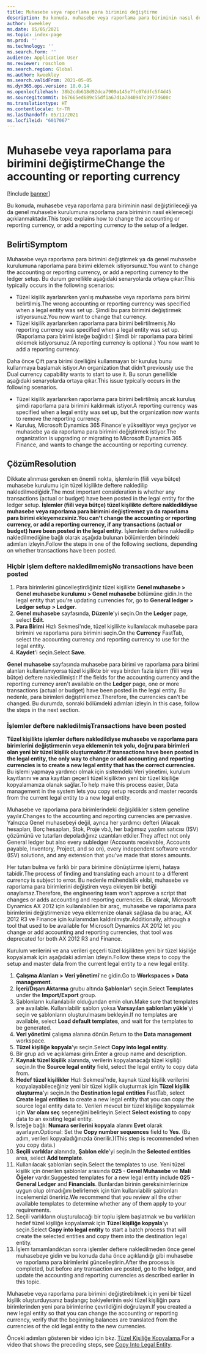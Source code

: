 ```yaml
---
title: Muhasebe veya raporlama para birimini değiştirme
description: Bu konuda, muhasebe veya raporlama para biriminin nasıl değiştirileceği ya da genel muhasebe kurulumuna raporlama para biriminin nasıl ekleneceği açıklanmaktadır.
author: kweekley
ms.date: 05/05/2021
ms.topic: index-page
ms.prod: ''
ms.technology: ''
ms.search.form: ''
audience: Application User
ms.reviewer: roschlom
ms.search.region: Global
ms.author: kweekley
ms.search.validFrom: 2021-05-05
ms.dyn365.ops.version: 10.0.14
ms.openlocfilehash: 38b2cdb618d92dca7909a145e7fc07ddfc5f4d45
ms.sourcegitcommit: b67665ed689c55df1a67d1a7840947c3977d600c
ms.translationtype: HT
ms.contentlocale: tr-TR
ms.lasthandoff: 05/11/2021
ms.locfileid: "6017067"
---
```

# <a name="change-the-accounting-or-reporting-currency"></a><span data-ttu-id="2f1f7-103">Muhasebe veya raporlama para birimini değiştirme</span><span class="sxs-lookup"><span data-stu-id="2f1f7-103">Change the accounting or reporting currency</span></span>

[!include [banner](../includes/banner.md)]

<span data-ttu-id="2f1f7-104">Bu konuda, muhasebe veya raporlama para biriminin nasıl değiştirileceği ya da genel muhasebe kurulumuna raporlama para biriminin nasıl ekleneceği açıklanmaktadır.</span><span class="sxs-lookup"><span data-stu-id="2f1f7-104">This topic explains how to change the accounting or reporting currency, or add a reporting currency to the setup of a ledger.</span></span>

## <a name="symptom"></a><span data-ttu-id="2f1f7-105">Belirti</span><span class="sxs-lookup"><span data-stu-id="2f1f7-105">Symptom</span></span>

<span data-ttu-id="2f1f7-106">Muhasebe veya raporlama para birimini değiştirmek ya da genel muhasebe kurulumuna raporlama para birimi eklemek istiyorsunuz.</span><span class="sxs-lookup"><span data-stu-id="2f1f7-106">You want to change the accounting or reporting currency, or add a reporting currency to the ledger setup.</span></span> <span data-ttu-id="2f1f7-107">Bu durum genellikle aşağıdaki senaryolarda ortaya çıkar:</span><span class="sxs-lookup"><span data-stu-id="2f1f7-107">This typically occurs in the following scenarios:</span></span>

- <span data-ttu-id="2f1f7-108">Tüzel kişilik ayarlanırken yanlış muhasebe veya raporlama para birimi belirtilmiş.</span><span class="sxs-lookup"><span data-stu-id="2f1f7-108">The wrong accounting or reporting currency was specified when a legal entity was set up.</span></span> <span data-ttu-id="2f1f7-109">Şimdi bu para birimini değiştirmek istiyorsunuz.</span><span class="sxs-lookup"><span data-stu-id="2f1f7-109">You now want to change that currency.</span></span>
- <span data-ttu-id="2f1f7-110">Tüzel kişilik ayarlanırken raporlama para birimi belirtilmemiş.</span><span class="sxs-lookup"><span data-stu-id="2f1f7-110">No reporting currency was specified when a legal entity was set up.</span></span> <span data-ttu-id="2f1f7-111">(Raporlama para birimi isteğe bağlıdır.) Şimdi bir raporlama para birimi eklemek istiyorsunuz.</span><span class="sxs-lookup"><span data-stu-id="2f1f7-111">(A reporting currency is optional.) You now want to add a reporting currency.</span></span>

<span data-ttu-id="2f1f7-112">Daha önce Çift para birimi özelliğini kullanmayan bir kuruluş bunu kullanmaya başlamak istiyor.</span><span class="sxs-lookup"><span data-stu-id="2f1f7-112">An organization that didn't previously use the Dual currency capability wants to start to use it.</span></span> <span data-ttu-id="2f1f7-113">Bu sorun genellikle aşağıdaki senaryolarda ortaya çıkar.</span><span class="sxs-lookup"><span data-stu-id="2f1f7-113">This issue typically occurs in the following scenarios.</span></span>

- <span data-ttu-id="2f1f7-114">Tüzel kişilik ayarlanırken raporlama para birimi belirtilmiş ancak kuruluş şimdi raporlama para birimini kaldırmak istiyor.</span><span class="sxs-lookup"><span data-stu-id="2f1f7-114">A reporting currency was specified when a legal entity was set up, but the organization now wants to remove the reporting currency.</span></span>
- <span data-ttu-id="2f1f7-115">Kuruluş, Microsoft Dynamics 365 Finance'e yükseltiyor veya geçiyor ve muhasebe ya da raporlama para birimini değiştirmek istiyor.</span><span class="sxs-lookup"><span data-stu-id="2f1f7-115">The organization is upgrading or migrating to Microsoft Dynamics 365 Finance, and wants to change the accounting or reporting currency.</span></span>

## <a name="resolution"></a><span data-ttu-id="2f1f7-116">Çözüm</span><span class="sxs-lookup"><span data-stu-id="2f1f7-116">Resolution</span></span>

<span data-ttu-id="2f1f7-117">Dikkate alınması gereken en önemli nokta, işlemlerin (fiili veya bütçe) muhasebe kurulumu için tüzel kişilikte deftere nakledilip nakledilmediğidir.</span><span class="sxs-lookup"><span data-stu-id="2f1f7-117">The most important consideration is whether any transactions (actual or budget) have been posted in the legal entity for the ledger setup.</span></span> <span data-ttu-id="2f1f7-118">**İşlemler (fiili veya bütçe) tüzel kişilikte deftere nakledildiyse muhasebe veya raporlama para birimini değiştiremez ya da raporlama para birimi ekleyemezsiniz.**</span><span class="sxs-lookup"><span data-stu-id="2f1f7-118">**You can't change the accounting or reporting currency, or add a reporting currency, if any transactions (actual or budget) have been posted in the legal entity.**</span></span> <span data-ttu-id="2f1f7-119">İşlemlerin deftere nakledilip nakledilmediğine bağlı olarak aşağıda bulunan bölümlerden birindeki adımları izleyin.</span><span class="sxs-lookup"><span data-stu-id="2f1f7-119">Follow the steps in one of the following sections, depending on whether transactions have been posted.</span></span>

### <a name="no-transactions-have-been-posted"></a><span data-ttu-id="2f1f7-120">Hiçbir işlem deftere nakledilmemiş</span><span class="sxs-lookup"><span data-stu-id="2f1f7-120">No transactions have been posted</span></span>

1. <span data-ttu-id="2f1f7-121">Para birimlerini güncelleştirdiğiniz tüzel kişilikte **Genel muhasebe \> Genel muhasebe kurulumu \> Genel muhasebe** bölümüne gidin.</span><span class="sxs-lookup"><span data-stu-id="2f1f7-121">In the legal entity that you're updating currencies for, go to **General ledger \> Ledger setup \> Ledger**.</span></span>
2. <span data-ttu-id="2f1f7-122">**Genel muhasebe** sayfasında, **Düzenle**'yi seçin.</span><span class="sxs-lookup"><span data-stu-id="2f1f7-122">On the **Ledger** page, select **Edit**.</span></span>
3. <span data-ttu-id="2f1f7-123">**Para Birimi** Hızlı Sekmesi'nde, tüzel kişilikte kullanılacak muhasebe para birimini ve raporlama para birimini seçin.</span><span class="sxs-lookup"><span data-stu-id="2f1f7-123">On the **Currency** FastTab, select the accounting currency and reporting currency to use for the legal entity.</span></span>
4. <span data-ttu-id="2f1f7-124">**Kaydet**'i seçin.</span><span class="sxs-lookup"><span data-stu-id="2f1f7-124">Select **Save**.</span></span>

<span data-ttu-id="2f1f7-125">**Genel muhasebe** sayfasında muhasebe para birimi ve raporlama para birimi alanları kullanılamıyorsa tüzel kişilikte bir veya birden fazla işlem (fiili veya bütçe) deftere nakledilmiştir.</span><span class="sxs-lookup"><span data-stu-id="2f1f7-125">If the fields for the accounting currency and the reporting currency aren't available on the **Ledger** page, one or more transactions (actual or budget) have been posted in the legal entity.</span></span> <span data-ttu-id="2f1f7-126">Bu nedenle, para birimleri değiştirilemez.</span><span class="sxs-lookup"><span data-stu-id="2f1f7-126">Therefore, the currencies can't be changed.</span></span> <span data-ttu-id="2f1f7-127">Bu durumda, sonraki bölümdeki adımları izleyin.</span><span class="sxs-lookup"><span data-stu-id="2f1f7-127">In this case, follow the steps in the next section.</span></span>

### <a name="transactions-have-been-posted"></a><span data-ttu-id="2f1f7-128">İşlemler deftere nakledilmiş</span><span class="sxs-lookup"><span data-stu-id="2f1f7-128">Transactions have been posted</span></span>

<span data-ttu-id="2f1f7-129">**Tüzel kişilikte işlemler deftere nakledildiyse muhasebe ve raporlama para birimlerini değiştirmenin veya eklemenin tek yolu, doğru para birimleri olan yeni bir tüzel kişilik oluşturmaktır.**</span><span class="sxs-lookup"><span data-stu-id="2f1f7-129">**If transactions have been posted in the legal entity, the only way to change or add accounting and reporting currencies is to create a new legal entity that has the correct currencies.**</span></span> <span data-ttu-id="2f1f7-130">Bu işlemi yapmaya yardımcı olmak için sistemdeki Veri yönetimi, kurulum kayıtlarını ve ana kayıtları geçerli tüzel kişilikten yeni bir tüzel kişiliğe kopyalamanıza olanak sağlar.</span><span class="sxs-lookup"><span data-stu-id="2f1f7-130">To help make this process easier, Data management in the system lets you copy setup records and master records from the current legal entity to a new legal entity.</span></span>

<span data-ttu-id="2f1f7-131">Muhasebe ve raporlama para birimlerindeki değişiklikler sistem geneline yayılır.</span><span class="sxs-lookup"><span data-stu-id="2f1f7-131">Changes to the accounting and reporting currencies are pervasive.</span></span> <span data-ttu-id="2f1f7-132">Yalnızca Genel muhasebeyi değil, ayrıca her yardımcı defteri (Alacak hesapları, Borç hesapları, Stok, Proje vb.), her bağımsız yazılım satıcısı (ISV) çözümünü ve tutarları depoladığınız uzantıları etkiler.</span><span class="sxs-lookup"><span data-stu-id="2f1f7-132">They affect not only General ledger but also every subledger (Accounts receivable, Accounts payable, Inventory, Project, and so on), every independent software vendor (ISV) solutions, and any extension that you've made that stores amounts.</span></span>

<span data-ttu-id="2f1f7-133">Her tutarı bulma ve farklı bir para birimine dönüştürme işlemi, hataya tabidir.</span><span class="sxs-lookup"><span data-stu-id="2f1f7-133">The process of finding and translating each amount to a different currency is subject to error.</span></span> <span data-ttu-id="2f1f7-134">Bu nedenle mühendislik ekibi, muhasebe ve raporlama para birimlerini değiştiren veya ekleyen bir betiği onaylamaz.</span><span class="sxs-lookup"><span data-stu-id="2f1f7-134">Therefore, the engineering team won't approve a script that changes or adds accounting and reporting currencies.</span></span> <span data-ttu-id="2f1f7-135">Ek olarak, Microsoft Dynamics AX 2012 için kullanılabilen bir araç, muhasebe ve raporlama para birimlerini değiştirmenize veya eklemenize olanak sağlasa da bu araç, AX 2012 R3 ve Finance için kullanımdan kaldırılmıştır.</span><span class="sxs-lookup"><span data-stu-id="2f1f7-135">Additionally, although a tool that used to be available for Microsoft Dynamics AX 2012 let you change or add accounting and reporting currencies, that tool was deprecated for both AX 2012 R3 and Finance.</span></span>

<span data-ttu-id="2f1f7-136">Kurulum verilerini ve ana verileri geçerli tüzel kişilikten yeni bir tüzel kişiliğe kopyalamak için aşağıdaki adımları izleyin.</span><span class="sxs-lookup"><span data-stu-id="2f1f7-136">Follow these steps to copy the setup and master data from the current legal entity to a new legal entity.</span></span>

1. <span data-ttu-id="2f1f7-137">**Çalışma Alanları \> Veri yönetimi**'ne gidin.</span><span class="sxs-lookup"><span data-stu-id="2f1f7-137">Go to **Workspaces \> Data management**.</span></span>
2. <span data-ttu-id="2f1f7-138">**İçeri/Dışarı Aktarma** grubu altında **Şablonlar**'ı seçin.</span><span class="sxs-lookup"><span data-stu-id="2f1f7-138">Select **Templates** under the **Import/Export** group.</span></span>
3. <span data-ttu-id="2f1f7-139">Şablonların kullanılabilir olduğundan emin olun.</span><span class="sxs-lookup"><span data-stu-id="2f1f7-139">Make sure that templates are available.</span></span> <span data-ttu-id="2f1f7-140">Kullanılabilir şablon yoksa **Varsayılan şablonları yükle**'yi seçin ve şablonların oluşturulmasını bekleyin.</span><span class="sxs-lookup"><span data-stu-id="2f1f7-140">If no templates are available, select **Load default templates**, and wait for the templates to be generated.</span></span>
4. <span data-ttu-id="2f1f7-141">**Veri yönetimi** çalışma alanına dönün.</span><span class="sxs-lookup"><span data-stu-id="2f1f7-141">Return to the **Data management** workspace.</span></span>
5. <span data-ttu-id="2f1f7-142">**Tüzel kişiliğe kopyala**'yı seçin.</span><span class="sxs-lookup"><span data-stu-id="2f1f7-142">Select **Copy into legal entity**.</span></span>
6. <span data-ttu-id="2f1f7-143">Bir grup adı ve açıklaması girin.</span><span class="sxs-lookup"><span data-stu-id="2f1f7-143">Enter a group name and description.</span></span>
7. <span data-ttu-id="2f1f7-144">**Kaynak tüzel kişilik** alanında, verilerin kopyalanacağı tüzel kişiliği seçin.</span><span class="sxs-lookup"><span data-stu-id="2f1f7-144">In the **Source legal entity** field, select the legal entity to copy data from.</span></span>
8. <span data-ttu-id="2f1f7-145">**Hedef tüzel kişilikler** Hızlı Sekmesi'nde, kaynak tüzel kişilik verilerini kopyalayabileceğiniz yeni bir tüzel kişilik oluşturmak için **Tüzel kişilik oluşturma**'yı seçin.</span><span class="sxs-lookup"><span data-stu-id="2f1f7-145">In the **Destination legal entities** FastTab, select **Create legal entities** to create a new legal entity that you can copy the source legal entity data to.</span></span> <span data-ttu-id="2f1f7-146">Verileri mevcut bir tüzel kişiliğe kopyalamak için **Var olanı seç** seçeneğini belirleyin.</span><span class="sxs-lookup"><span data-stu-id="2f1f7-146">Select **Select existing** to copy data to an existing legal entity.</span></span>
9. <span data-ttu-id="2f1f7-147">İsteğe bağlı: **Numara serilerini kopyala** alanını **Evet** olarak ayarlayın.</span><span class="sxs-lookup"><span data-stu-id="2f1f7-147">Optional: Set the **Copy number sequences** field to **Yes**.</span></span> <span data-ttu-id="2f1f7-148">(Bu adım, verileri kopyaladığınızda önerilir.)</span><span class="sxs-lookup"><span data-stu-id="2f1f7-148">(This step is recommended when you copy data.)</span></span>
10. <span data-ttu-id="2f1f7-149">**Seçili varlıklar** alanında, **Şablon ekle**'yi seçin.</span><span class="sxs-lookup"><span data-stu-id="2f1f7-149">In the **Selected entities** area, select **Add template**.</span></span>
11. <span data-ttu-id="2f1f7-150">Kullanılacak şablonları seçin.</span><span class="sxs-lookup"><span data-stu-id="2f1f7-150">Select the templates to use.</span></span> <span data-ttu-id="2f1f7-151">Yeni tüzel kişilik için önerilen şablonlar arasında **025 - Genel Muhasebe** ve **Mali Öğeler** vardır.</span><span class="sxs-lookup"><span data-stu-id="2f1f7-151">Suggested templates for a new legal entity include **025 - General Ledger** and **Financials**.</span></span> <span data-ttu-id="2f1f7-152">Bunlardan birinin gereksinimlerinize uygun olup olmadığını belirlemek için tüm kullanılabilir şablonları incelemenizi öneririz.</span><span class="sxs-lookup"><span data-stu-id="2f1f7-152">We recommend that you review all the other available templates to determine whether any of them apply to your requirements.</span></span>
12. <span data-ttu-id="2f1f7-153">Seçili varlıkların oluşturulacağı bir toplu işlem başlatmak ve bu varlıkları hedef tüzel kişiliğe kopyalamak için **Tüzel kişiliğe kopyala**'yı seçin.</span><span class="sxs-lookup"><span data-stu-id="2f1f7-153">Select **Copy into legal entity** to start a batch process that will create the selected entities and copy them into the destination legal entity.</span></span>
13. <span data-ttu-id="2f1f7-154">İşlem tamamlandıktan sonra işlemler deftere nakledilmeden önce genel muhasebeye gidin ve bu konuda daha önce açıklandığı gibi muhasebe ve raporlama para birimlerini güncelleştirin.</span><span class="sxs-lookup"><span data-stu-id="2f1f7-154">After the process is completed, but before any transaction are posted, go to the ledger, and update the accounting and reporting currencies as described earlier in this topic.</span></span>

<span data-ttu-id="2f1f7-155">Muhasebe veya raporlama para birimini değiştirebilmek için yeni bir tüzel kişilik oluşturduysanız başlangıç bakiyelerinin eski tüzel kişiliğin para birimlerinden yeni para birimlerine çevrildiğini doğrulayın.</span><span class="sxs-lookup"><span data-stu-id="2f1f7-155">If you created a new legal entity so that you can change the accounting or reporting currency, verify that the beginning balances are translated from the currencies of the old legal entity to the new currencies.</span></span>

<span data-ttu-id="2f1f7-156">Önceki adımları gösteren bir video için bkz. [Tüzel Kişiliğe Kopyalama](https://community.dynamics.com/365/b/techtalks/posts/copy-into-legal-entity-october-24-2017).</span><span class="sxs-lookup"><span data-stu-id="2f1f7-156">For a video that shows the preceding steps, see [Copy Into Legal Entity](https://community.dynamics.com/365/b/techtalks/posts/copy-into-legal-entity-october-24-2017).</span></span>
